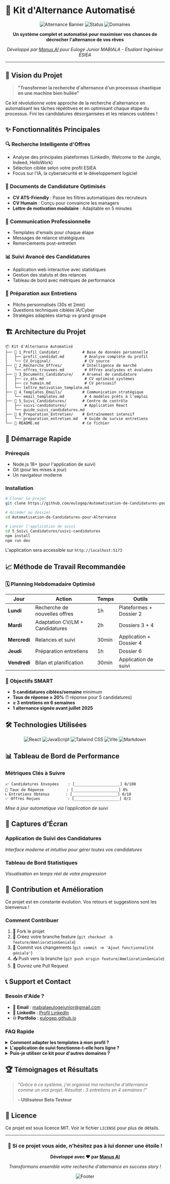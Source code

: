 # 🚀 Kit d'Alternance Automatisé

<div align="center">

![Alternance Banner](https://img.shields.io/badge/Objectif-Alternance%202025-blue?style=for-the-badge&logo=target)
![Status](https://img.shields.io/badge/Status-Prêt%20à%20l'emploi-success?style=for-the-badge)
![Domaines](https://img.shields.io/badge/Domaines-IA%20|%20Cybersécurité%20|%20Dev-orange?style=for-the-badge)

**Un système complet et automatisé pour maximiser vos chances de décrocher l'alternance de vos rêves**

*Développé par [Manus AI](https://manus.im) pour Eulogé Junior MABIALA - Étudiant Ingénieur ESIEA*

</div>

---

## 🎯 Vision du Projet

> **"Transformer la recherche d'alternance d'un processus chaotique en une machine bien huilée"**

Ce kit révolutionne votre approche de la recherche d'alternance en automatisant les tâches répétitives et en optimisant chaque étape du processus. Fini les candidatures désorganisées et les relances oubliées !

## ✨ Fonctionnalités Principales

### 🔍 **Recherche Intelligente d'Offres**
- Analyse des principales plateformes (LinkedIn, Welcome to the Jungle, Indeed, HelloWork)
- Sélection ciblée selon votre profil ESIEA
- Focus sur l'IA, la cybersécurité et le développement logiciel

### 📄 **Documents de Candidature Optimisés**
- **CV ATS-Friendly** : Passe les filtres automatiques des recruteurs
- **CV Humain** : Conçu pour convaincre les managers
- **Lettre de motivation modulaire** : Adaptable en 5 minutes

### 📧 **Communication Professionnelle**
- Templates d'emails pour chaque étape
- Messages de relance stratégiques
- Remerciements post-entretien

### 📊 **Suivi Avancé des Candidatures**
- Application web interactive avec statistiques
- Gestion des statuts et des relances
- Tableau de bord avec métriques de performance

### 🎤 **Préparation aux Entretiens**
- Pitchs personnalisés (30s et 2min)
- Questions techniques ciblées IA/Cyber
- Stratégies adaptées startup vs grand groupe

## 🏗️ Architecture du Projet

```
📦 Kit d'Alternance Automatisé
├── 📁 1_Profil_Candidat/          # Base de données personnelle
│   ├── profil_candidat.md         # Analyse complète du profil
│   └── CV_Original/               # CV source
├── 📁 2_Recherche_Offres/         # Intelligence de marché
│   └── offres_trouvees.md         # Offres analysées et évaluées
├── 📁 3_Documents_Candidature/    # Arsenal de candidature
│   ├── cv_ats.md                  # CV optimisé systèmes
│   ├── cv_humain.md               # CV persuasif
│   └── lettre_motivation_template.md
├── 📁 4_Templates_Emails/         # Communication stratégique
│   └── email_templates.md         # 4 modèles prêts à l'emploi
├── 📁 5_Suivi_Candidatures/       # Centre de contrôle
│   ├── suivi-candidatures/        # Application React
│   └── guide_suivi_candidatures.md
├── 📁 6_Preparation_Entretien/    # Entraînement intensif
│   └── preparation_entretien.md   # Guide de survie entretiens
└── 📄 README.md                   # Ce fichier
```

## 🚀 Démarrage Rapide

### Prérequis
- Node.js 18+ (pour l'application de suivi)
- Git (pour les mises à jour)
- Un navigateur moderne

### Installation

```bash
# Cloner le projet
git clone https://github.com/eulogep/Automatisation-de-Candidatures-pour-Alternance.git

# Accéder au dossier
cd Automatisation-de-Candidatures-pour-Alternance

# Lancer l'application de suivi
cd 5_Suivi_Candidatures/suivi-candidatures
npm install
npm run dev
```

L'application sera accessible sur `http://localhost:5173`

## 📈 Méthode de Travail Recommandée

### 🗓️ Planning Hebdomadaire Optimisé

| Jour | Action | Temps | Outils |
|------|--------|-------|--------|
| **Lundi** | Recherche de nouvelles offres | 1h | Plateformes + Dossier 2 |
| **Mardi** | Adaptation CV/LM + Candidatures | 2h | Dossiers 3 + 4 |
| **Mercredi** | Relances et suivi | 30min | Application + Dossier 4 |
| **Jeudi** | Préparation entretiens | 1h | Dossier 6 |
| **Vendredi** | Bilan et planification | 30min | Application de suivi |

### 🎯 Objectifs SMART

- **5 candidatures ciblées/semaine** minimum
- **Taux de réponse ≥ 20%** (1 réponse pour 5 candidatures)
- **≥ 3 entretiens en 6 semaines**
- **1 alternance signée avant juillet 2025**

## 🛠️ Technologies Utilisées

<div align="center">

![React](https://img.shields.io/badge/React-20232A?style=for-the-badge&logo=react&logoColor=61DAFB)
![JavaScript](https://img.shields.io/badge/JavaScript-F7DF1E?style=for-the-badge&logo=javascript&logoColor=black)
![Tailwind CSS](https://img.shields.io/badge/Tailwind_CSS-38B2AC?style=for-the-badge&logo=tailwind-css&logoColor=white)
![Vite](https://img.shields.io/badge/Vite-646CFF?style=for-the-badge&logo=vite&logoColor=white)
![Markdown](https://img.shields.io/badge/Markdown-000000?style=for-the-badge&logo=markdown&logoColor=white)

</div>

## 📊 Tableau de Bord de Performance

### Métriques Clés à Suivre

```
📈 Candidatures Envoyées    : [____________________] 0/100
🎯 Taux de Réponse          : [____________________] 0%
📞 Entretiens Obtenus       : [____________________] 0/10
✅ Offres Reçues            : [____________________] 0/3
```

*Mise à jour automatique via l'application de suivi*

## 🎨 Captures d'Écran

### Application de Suivi des Candidatures
*Interface moderne et intuitive pour gérer toutes vos candidatures*

### Tableau de Bord Statistiques
*Visualisation en temps réel de votre progression*

## 🤝 Contribution et Amélioration

Ce projet est en constante évolution. Vos retours et suggestions sont les bienvenus !

### Comment Contribuer
1. 🍴 Fork le projet
2. 🌟 Créez votre branche feature (`git checkout -b feature/AmeliorationGeniale`)
3. 💾 Commit vos changements (`git commit -m 'Ajout fonctionnalité géniale'`)
4. 📤 Push vers la branche (`git push origin feature/AmeliorationGeniale`)
5. 🔄 Ouvrez une Pull Request

## 📞 Support et Contact

### Besoin d'Aide ?

- 📧 **Email** : mabialaeulogejunior@gmail.com
- 💼 **LinkedIn** : [Profil LinkedIn](https://linkedin.com/in/euloge-mabiala)
- 🌐 **Portfolio** : [eulogep.github.io](https://eulogep.github.io/portefolio_new/)

### FAQ Rapide

<details>
<summary><strong>Comment adapter les templates à mon profil ?</strong></summary>

Tous les templates contiennent des sections entre `[]` à personnaliser. Consultez le guide dans chaque dossier pour les instructions détaillées.
</details>

<details>
<summary><strong>L'application de suivi fonctionne-t-elle hors ligne ?</strong></summary>

Oui ! Toutes vos données sont sauvegardées localement dans votre navigateur. Aucune connexion internet requise après le premier chargement.
</details>

<details>
<summary><strong>Puis-je utiliser ce kit pour d'autres domaines ?</strong></summary>

Absolument ! Bien que conçu pour l'informatique, les templates et la méthodologie s'adaptent à tous les secteurs.
</details>

## 🏆 Témoignages et Résultats

> *"Grâce à ce système, j'ai organisé ma recherche d'alternance comme un vrai projet. Résultat : 3 entretiens en 4 semaines !"*
> 
> **- Utilisateur Beta Testeur**

## 📜 Licence

Ce projet est sous licence MIT. Voir le fichier `LICENSE` pour plus de détails.

---

<div align="center">

### 🌟 Si ce projet vous aide, n'hésitez pas à lui donner une étoile !

**Développé avec ❤️ par [Manus AI](https://manus.im)**

*Transformons ensemble votre recherche d'alternance en success story !*

![Footer](https://img.shields.io/badge/Made%20with-❤️%20%26%20☕-red?style=for-the-badge)

</div>
